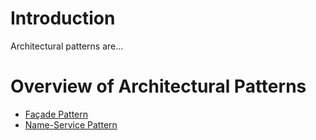 # Introduction

Architectural patterns are...

# Overview of Architectural Patterns

* [Façade Pattern](./façade-pattern/)
* [Name-Service Pattern](./name-service-pattern/NameServicePattern.md)

